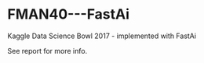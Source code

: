 # FMAN40---FastAi

Kaggle Data Science Bowl 2017 - implemented with FastAi

See report for more info.
